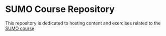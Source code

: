 # SUMO Course Repository

This repository is dedicated to hosting content and exercises related to the [SUMO course](https://ontologyportal.org/course.html).


